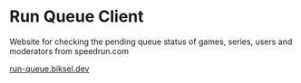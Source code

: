 # Run Queue Client
Website for checking the pending queue status of games, series, users and moderators from speedrun.com

[run-queue.biksel.dev](https://run-queue.biksel.dev/)
